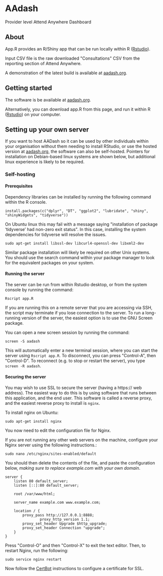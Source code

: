 # AAdash

Provider level Attend Anywhere Dashboard

## About 

App.R provides an R/Shiny app that can be run locally within R ([Rstudio](https://rstudio.com/)).

Input CSV file is the raw downloaded "Consultations" CSV from the reporting section of Attend Anywhere. 

A demonstration of the latest build is available at [aadash.org](https://aadash.org).

## Getting started

The software is be available at [aadash.org](https://aadash.org).

Alternatively, you can download app.R from this page, and run it within R ([Rstudio](https://rstudio.com/)) on your computer.

## Setting up your own server

If you want to host AADash so it can be used by other individuals within your organisation without them needing to install RStudio, or use the hosted version at [aadash.org](https://aadash.org), the software can also be self-hosted. Pointers for installation on Debian-based linux systems are shown below, but additional linux experience is likely to be required.

### Self-hosting

#### Prerequisites

Dependency libraries can be installed by running the following command within the R console.

```
install.packages(c("dplyr", "DT", "ggplot2", "lubridate", "shiny", "shinyWidgets", "tidyverse"))
```

On Ubuntu linux this may fail with a message saying "installation of package ‘tidyverse’ had non-zero exit status". In this case, installing the system dependencies for tidyverse will resolve the issues.

```
sudo apt-get install libssl-dev libcurl4-openssl-dev libxml2-dev
```

Similar package installation will likely be required on other Unix systems. You should use the search command within your package manager to look for the equivalent packages on your system.

#### Running the server

The server can be run from within Rstudio desktop, or from the system console by running the command:

```
Rscript app.R
```

If you are running this on a remote server that you are accessing via SSH, the script may terminate if you lose connection to the server. To run a long-running version of the server, the easiest option is to use the GNU Screen package.

You can open a new screen session by running the command:

```
screen -S aadash
```

This will automatically enter a new terminal session, where you can start the server using `Rscript app.R`. To disconnect, you can press "Control-A", then "Control-D". To reconnect (e.g. to stop or restart the server), you type `screen -R aadash`.

#### Securing the server

You may wish to use SSL to secure the server (having a https:// web address). The easiest way to do this is by using software that runs between this application, and the end user. This software is called a reverse proxy, and the easiest reverse proxy to install is ```nginx```.

To install nginx on Ubuntu:

```
sudo apt-get install nginx
```

You now need to edit the configuration file for Nginx. 

If you are not running any other web servers on the machine, configure your Nginx server using the following instructions.:

```
sudo nano /etc/nginx/sites-enabled/default
```

You should then delete the contents of the file, and paste the configuration below, _making sure to replace example.com with your own domain_.

```
server {
	listen 80 default_server;
	listen [::]:80 default_server;

	root /var/www/html;

	server_name example.com www.example.com;

	location / {
		proxy_pass http://127.0.0.1:8888;
                proxy_http_version 1.1;
		proxy_set_header Upgrade $http_upgrade;
		proxy_set_header Connection "upgrade";
	}
}
```

Press "Control-O" and then "Control-X" to exit the text editor. Then, to restart Nginx, run the following:

```
sudo service nginx restart
```

Now follow the [CertBot](https://certbot.eff.org/instructions) instructions to configure a certificate for SSL.

